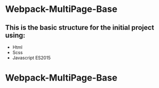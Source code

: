 # Webpack-MultiPage-Base

## This is the basic structure for the initial project using:

* Html
* Scss
* Javascript ES2015

# Webpack-MultiPage-Base
